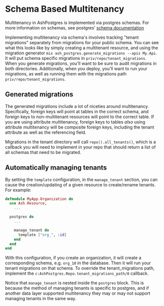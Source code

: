 # Schema Based Multitenancy

Multitenancy in AshPostgres is implemented via postgres schemas. For more information on schemas, see postgres' [schema documentation](https://www.postgresql.org/docs/current/ddl-schemas.html)

Implementing multitenancy via schema's involves tracking "tenant migrations" separately from migrations for your public schema. You can see what this looks like by simply creating a multitenant resource, and using the migration generator `mix ash_postgres.generate_migrations --apis My.Api`. It will put schema specific migrations in `priv/repo/tenant_migrations`. When you generate migrations, you'll want to be sure to audit migrations in both directories. Additionally, when you deploy, you'll want to run your migrations, as well as running them with the migrations path `priv/repo/tenant_migrations`.

## Generated migrations

The generated migrations include a lot of niceties around multitenancy. Specifically, foreign keys will point at tables in the correct schema, and foreign keys to non-multitenant resources will point to the correct table. If you are using attribute multitenancy, foreign keys to tables _also_ using attribute multitenancy will be composite foreign keys, including the tenant attribute as well as the referencing field.

Migrations in the tenant directory will call `repo().all_tenants()`, which is a callback you will need to implement in your repo that should return a list of all schemas that need to be migrated.

## Automatically managing tenants

By setting the `template` configuration, in the `manage_tenant` section, you can cause the creation/updating of a given resource to create/rename tenants. For example:

```elixir
defmodule MyApp.Organization do
  use Ash.Resource,
    ...

  postgres do
    ...

    manage_tenant do
      template ["org_", :id]
    end
  end
end
```

With this configuration, if you create an organization, it will create a corresponding schema, e.g. `org_10` in the database. Then it will run your tenant migrations on that schema. To override the tenant_migrations path, implement the `c:AshPostgres.Repo.tenant_migrations_path/0` callback.

Notice that `manage_tenant` is nested inside the `postgres` block. This is because the method of managing tenants is specific to postgres, and if another data layer supported multitenancy they may or may not support managing tenants in the same way.
